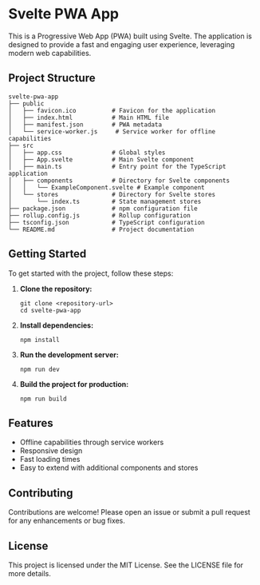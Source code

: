 # Svelte PWA App

This is a Progressive Web App (PWA) built using Svelte. The application is designed to provide a fast and engaging user experience, leveraging modern web capabilities.

## Project Structure

```
svelte-pwa-app
├── public
│   ├── favicon.ico          # Favicon for the application
│   ├── index.html           # Main HTML file
│   ├── manifest.json        # PWA metadata
│   └── service-worker.js     # Service worker for offline capabilities
├── src
│   ├── app.css              # Global styles
│   ├── App.svelte           # Main Svelte component
│   ├── main.ts              # Entry point for the TypeScript application
│   ├── components           # Directory for Svelte components
│   │   └── ExampleComponent.svelte # Example component
│   └── stores               # Directory for Svelte stores
│       └── index.ts         # State management stores
├── package.json             # npm configuration file
├── rollup.config.js         # Rollup configuration
├── tsconfig.json            # TypeScript configuration
└── README.md                # Project documentation
```

## Getting Started

To get started with the project, follow these steps:

1. **Clone the repository:**
   ```
   git clone <repository-url>
   cd svelte-pwa-app
   ```

2. **Install dependencies:**
   ```
   npm install
   ```

3. **Run the development server:**
   ```
   npm run dev
   ```

4. **Build the project for production:**
   ```
   npm run build
   ```

## Features

- Offline capabilities through service workers
- Responsive design
- Fast loading times
- Easy to extend with additional components and stores

## Contributing

Contributions are welcome! Please open an issue or submit a pull request for any enhancements or bug fixes.

## License

This project is licensed under the MIT License. See the LICENSE file for more details.